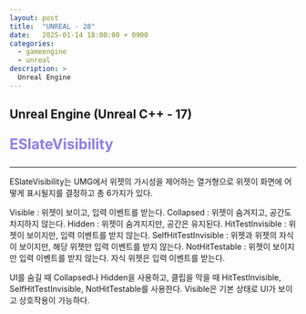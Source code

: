 ```yaml
---
layout: post
title:  "UNREAL - 28"
date:   2025-01-14 18:00:00 + 0900
categories:
  - gameengine
  - unreal
description: >
  Unreal Engine
---
```

## Unreal Engine (Unreal C++ - 17)

<p style = "color:#8f7cee; font-size:25px; font-weight:bold">
ESlateVisibility
</p>

---

ESlateVisibility는 UMG에서 위젯의 가시성을 제어하는 열거형으로 위젯이 화면에 어떻게 표시될지를 결정하고 총 6가지가 있다.

Visible : 위젯이 보이고, 입력 이벤트를 받는다.
Collapsed : 위젯이 숨겨지고, 공간도 차지하지 않는다.
Hidden : 위젯이 숨겨지지만, 공간은 유지된다.
HitTestInvisible : 위젯이 보이지만, 입력 이벤트를 받지 않는다.
SelfHitTestInvisible : 위젯과 위젯의 자식이 보이지만, 해당 위젯만 입력 이벤트를 받지 않는다.
NotHitTestable : 위젯이 보이지만 입력 이벤트를 받지 않는다. 자식 위젯은 입력 이벤트를 받는다.

UI를 숨길 때 Collapsed나 Hidden을 사용하고, 클립을 막을 때 HitTestInvisible, SelfHitTestInvisible, NotHitTestable를 사용한다. Visible은 기본 상태로 UI가 보이고 상호작용이 가능하다.